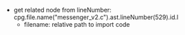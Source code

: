 - get related node from lineNumber: cpg.file.name("messenger_v2.c").ast.lineNumber(529).id.l
    - filename: relative path to import code 
